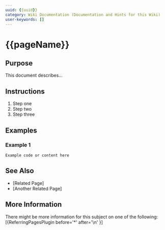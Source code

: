 ```yaml
---
uuid: {{uuid}}
category: Wiki Documentation (Documentation and Hints for this Wiki)
user-keywords: []
---
```

# {{pageName}}

## Purpose

This document describes...

## Instructions

1. Step one
2. Step two
3. Step three

## Examples

### Example 1

```
Example code or content here
```

## See Also

- [Related Page]
- [Another Related Page]

## More Information

There might be more information for this subject on one of the following:
[{ReferringPagesPlugin before='*' after='\n' }]
